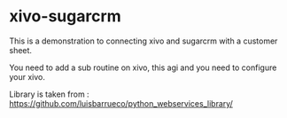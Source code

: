 xivo-sugarcrm
=============

This is a demonstration to connecting xivo and sugarcrm with a customer sheet.

You need to add a sub routine on xivo, this agi and you need to configure your xivo.

Library is taken from : https://github.com/luisbarrueco/python_webservices_library/
